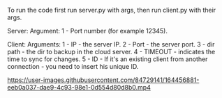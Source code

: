 To run the code first run server.py with args, then run client.py with their args. 

Server: Argument: 	1 - Port number (for example 12345).

Client: Arguments: 	1 - IP - the server IP.
			2 - Port - the server port.
			3 - dir path - the dir to backup in the cloud server.
			4 - TIMEOUT - indicates the time to sync for changes.
			5 - ID - If it's an existing client from another connection - you need to insert his unique ID.


https://user-images.githubusercontent.com/84729141/164456881-eeb0a037-dae9-4c93-98e1-0d554d80d8b0.mp4

